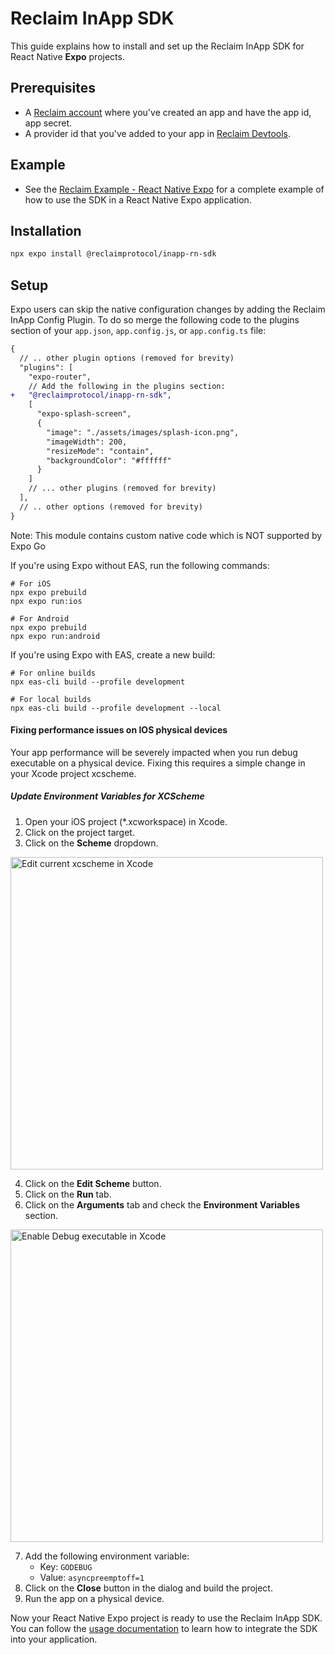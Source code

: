 # Reclaim InApp SDK

This guide explains how to install and set up the Reclaim InApp SDK for React Native **Expo** projects.

## Prerequisites

- A [Reclaim account](https://dev.reclaimprotocol.org/explore) where you've created an app and have the app id, app secret.
- A provider id that you've added to your app in [Reclaim Devtools](https://dev.reclaimprotocol.org/explore).

## Example

- See the [Reclaim Example - React Native Expo](https://github.com/reclaimprotocol/reclaim-inapp-reactnative-sdk/tree/main/samples/example_expo) for a complete example of how to use the SDK in a React Native Expo application.

## Installation

```sh
npx expo install @reclaimprotocol/inapp-rn-sdk
```

## Setup

Expo users can skip the native configuration changes by adding the Reclaim InApp Config Plugin. To do so merge the following code to the plugins section of your `app.json`, `app.config.js`, or `app.config.ts` file:

```diff
{
  // .. other plugin options (removed for brevity)
  "plugins": [
    "expo-router",
    // Add the following in the plugins section:
+   "@reclaimprotocol/inapp-rn-sdk",
    [
      "expo-splash-screen",
      {
        "image": "./assets/images/splash-icon.png",
        "imageWidth": 200,
        "resizeMode": "contain",
        "backgroundColor": "#ffffff"
      }
    ]
    // ... other plugins (removed for brevity)
  ],
  // .. other options (removed for brevity)
}
```

Note: This module contains custom native code which is NOT supported by Expo Go

If you're using Expo without EAS, run the following commands:

```
# For iOS
npx expo prebuild
npx expo run:ios

# For Android
npx expo prebuild
npx expo run:android
```

If you're using Expo with EAS, create a new build:

```
# For online builds
npx eas-cli build --profile development

# For local builds
npx eas-cli build --profile development --local
```

#### Fixing performance issues on IOS physical devices

Your app performance will be severely impacted when you run debug executable on a physical device. Fixing this requires a simple change in your Xcode project xcscheme.

##### Update Environment Variables for XCScheme
1. Open your iOS project (*.xcworkspace) in Xcode.
2. Click on the project target.
3. Click on the **Scheme** dropdown.

<img src="https://github.com/reclaimprotocol/reclaim-inapp-ios-sdk/blob/83f23570a47828d011b713679852053acdba89c1/Screenshots/Install/10.png?raw=true" alt="Edit current xcscheme in Xcode" width="500">

4. Click on the **Edit Scheme** button.
5. Click on the **Run** tab.
6. Click on the **Arguments** tab and check the **Environment Variables** section.

<img src="https://github.com/reclaimprotocol/reclaim-inapp-ios-sdk/blob/83f23570a47828d011b713679852053acdba89c1/Screenshots/Install/12.png?raw=true" alt="Enable Debug executable in Xcode" width="500">

7. Add the following environment variable:
    - Key: `GODEBUG`
    - Value: `asyncpreemptoff=1`
8. Click on the **Close** button in the dialog and build the project.
9. Run the app on a physical device.

Now your React Native Expo project is ready to use the Reclaim InApp SDK. You can follow the [usage documentation](https://github.com/reclaimprotocol/reclaim-inapp-reactnative-sdk/blob/main/README.md#usage) to learn how to integrate the SDK into your application.
